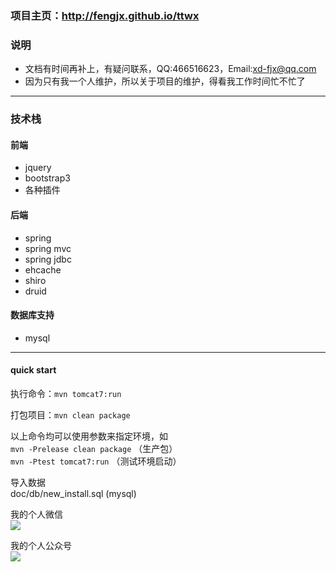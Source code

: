 ### 项目主页：http://fengjx.github.io/ttwx
### 说明 
- 文档有时间再补上，有疑问联系，QQ:466516623，Email:xd-fjx@qq.com
- 因为只有我一个人维护，所以关于项目的维护，得看我工作时间忙不忙了

----
### 技术栈
#### 前端
- jquery
- bootstrap3
- 各种插件

#### 后端
- spring
- spring mvc
- spring jdbc
- ehcache
- shiro
- druid

#### 数据库支持
- mysql

----
#### quick start

执行命令：`mvn tomcat7:run`

打包项目：`mvn clean package`

以上命令均可以使用参数来指定环境，如<br>
`mvn -Prelease clean package` （生产包）<br>
`mvn -Ptest tomcat7:run` （测试环境启动）

导入数据 <br>
doc/db/new_install.sql (mysql)

我的个人微信<br>
![](http://fengjx-cdn.oss-cn-shenzhen.aliyuncs.com/my/images/wechat1.png)

我的个人公众号<br>
![](http://fengjx-cdn.oss-cn-shenzhen.aliyuncs.com/my/images/qrcode_for_gh_d7680c37887b_258.jpg)
